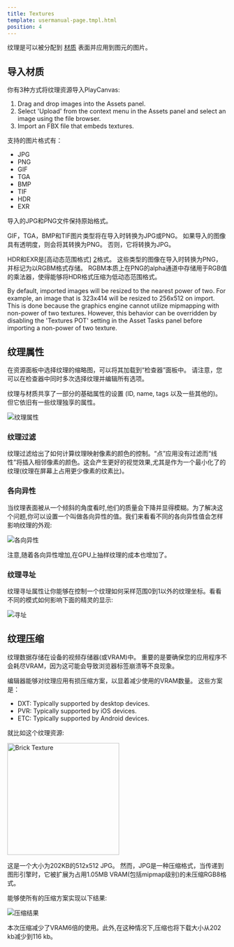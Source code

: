 ```yaml
---
title: Textures
template: usermanual-page.tmpl.html
position: 4
---
```


纹理是可以被分配到 [材质][1] 表面并应用到图元的图片。

## 导入材质

你有3种方式将纹理资源导入PlayCanvas:

1. Drag and drop images into the Assets panel.
2. Select 'Upload' from the context menu in the Assets panel and select an image using the file browser.
3. Import an FBX file that embeds textures.

支持的图片格式有：

* JPG
* PNG
* GIF
* TGA
* BMP
* TIF
* HDR
* EXR

导入的JPG和PNG文件保持原始格式。

GIF，TGA，BMP和TIF图片类型将在导入时转换为JPG或PNG。 如果导入的图像具有透明度，则会将其转换为PNG。 否则，它将转换为JPG。

HDR和EXR是[高动态范围格式] [2]格式。 这些类型的图像在导入时转换为PNG，并标记为以RGBM格式存储。 RGBM本质上在PNG的alpha通道中存储用于RGB值的乘法器，使得能够将HDR格式压缩为低动态范围格式。

By default, imported images will be resized to the nearest power of two. For example, an image that is 323x414 will be resized to 256x512 on import. This is done because the graphics engine cannot utilize mipmapping with non-power of two textures. However, this behavior can be overridden by disabling the 'Textures POT' setting in the Asset Tasks panel before importing a non-power of two texture.

## 纹理属性

在资源面板中选择纹理的缩略图，可以将其加载到“检查器”面板中。 请注意，您可以在检查器中同时多次选择纹理并编辑所有选项。

纹理与材质共享了一部分的基础属性的设置 (ID, name, tags 以及一些其他的)。但它依旧有一些纹理独享的属性。

![纹理属性][3]

### 纹理过滤

纹理过滤给出了如何计算纹理映射像素的颜色的控制。“点”应用没有过滤而“线性”将插入相邻像素的颜色。这会产生更好的视觉效果,尤其是作为一个最小化了的纹理(纹理在屏幕上占用更少像素的纹素比)。

### 各向异性

当纹理表面被从一个倾斜的角度看时,他们的质量会下降并显得模糊。为了解决这个问题,你可以设置一个叫做各向异性的值。我们来看看不同的各向异性值会怎样影响纹理的外观:

![各向异性][4]

注意,随着各向异性增加,在GPU上抽样纹理的成本也增加了。

### 纹理寻址

纹理寻址属性让你能够在控制一个纹理如何采样范围0到1以外的纹理坐标。看看不同的模式如何影响下面的精灵的显示:

![寻址][5]

## 纹理压缩

纹理数据存储在设备的视频存储器(或VRAM)中。 重要的是要确保您的应用程序不会耗尽VRAM，因为这可能会导致浏览器标签崩溃等不良现象。

编辑器能够对纹理应用有损压缩方案，以显着减少使用的VRAM数量。 这些方案是：

* DXT: Typically supported by desktop devices.
* PVR: Typically supported by iOS devices.
* ETC: Typically supported by Android devices.

就比如这个纹理资源:

<img src="/images/user-manual/assets/textures/brick.jpg" alt="Brick Texture" style="width: 256px; height: 256px;"/>

这是一个大小为202KB的512x512 JPG。 然而，JPG是一种压缩格式，当传递到图形引擎时，它被扩展为占用1.05MB VRAM(包括mipmap级别)的未压缩RGB8格式。

能够使所有的压缩方案实现以下结果:

![压缩结果][6]

本次压缩减少了VRAM6倍的使用。此外,在这种情况下,压缩也将下载大小从202 kb减少到116 kb。

[1]: /user-manual/assets/materials
[2]: https://en.wikipedia.org/wiki/High-dynamic-range_imaging
[3]: /images/user-manual/assets/textures/texture-properties.png
[4]: /images/user-manual/assets/textures/anisotropy.png
[5]: /images/user-manual/assets/textures/texture-address.png
[6]: /images/user-manual/assets/textures/compression-results.png

